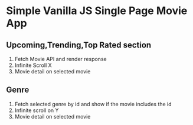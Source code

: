 # Simple Vanilla JS Single Page Movie App

## Upcoming,Trending,Top Rated section

1. Fetch Movie API and render response
2. Infinite Scroll X
3. Movie detail on selected movie

## Genre

1. Fetch selected genre by id and show if the movie includes the id
2. Infinite scroll on Y
3. Movie detail on selected movie

